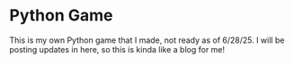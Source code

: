 # Python Game
This is my own Python game that I made, not ready as of 6/28/25.
I will be posting updates in here, so this is kinda like a blog for me!
